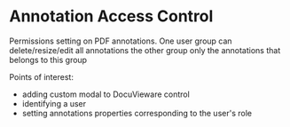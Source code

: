 # Annotation Access Control

Permissions setting on PDF annotations. One user group can delete/resize/edit all annotations the other group only the annotations that belongs to this group

Points of interest:
- adding custom modal to DocuVieware control
- identifying a user
- setting annotations properties corresponding to the user's role
